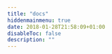 ```yaml
---
title: "docs"
hiddenmainmenu: true
date: 2018-01-28T21:58:09+01:00
disableToc: false
description: ""
---
```

